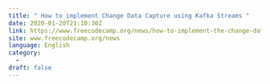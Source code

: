 ```yaml
---
title: " How to implement Change Data Capture using Kafka Streams "
date: 2020-01-20T21:10:30Z
link: https://www.freecodecamp.org/news/how-to-implement-the-change-data-capture-pattern-using-kafka-streams/?utm_medium=RSS&utm_source=news.12bit.vn
site: www.freecodecamp.org/news
language: English
category:
  -   
draft: false
---
```

